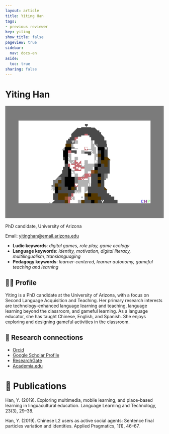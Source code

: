 ```yaml
---
layout: article
title: Yiting Han
tags:
- previous reviewer
key: yiting
show_title: false
pageview: true
sidebar:
  nav: docs-en
aside:
  toc: true
sharing: false
---
```


# Yiting Han

<div class="card">
  <div class="card__image">
    <img class="image" src="/assets/images/yiting.png"/>
    <div class="overlay overlay--bottom">
      <p>PhD candidate, University of Arizona</p>
    </div>
  </div>
</div>

Email: [yitinghan@email.arizona.edu](mailto:yitinghan@email.arizona.edu)

- **Ludic keywords**: *digital games, role play, game ecology*
- **Language keywords**: *identity, motivation, digital literacy, multilingualism, translanguaging*
- **Pedagogy keywords**: *learner-centered, learner autonomy, gameful teaching and learning*

<!--more-->

## 👨‍🏫 Profile

Yiting is a PhD candidate at the University of Arizona, with a focus on Second Language Acquisition and Teaching. Her primary research interests are technology-enhanced language learning and teaching, language learning beyond the classroom, and gameful learning. As a language educator, she has taught Chinese, English, and Spanish. She enjoys exploring and designing gameful activities in the classroom.

## 🧪 Research connections

- [Orcid](https://orcid.org/0000-0003-0517-2381)
- [Google Scholar Profile](https://scholar.google.com/citations?user=33RFwjsAAAAJ&hl=en)
- [ResearchGate](https://www.researchgate.net/profile/Yiting_Han)
- [Academia.edu](https://arizona.academia.edu/YITINGHAN)


# 📰 Publications

Han, Y. (2019). Exploring multimedia, mobile learning, and place-based learning in linguacultural education. Language Learning and Technology, 23(3), 29–38.

Han, Y. (2019). Chinese L2 users as active social agents: Sentence final particles variation and identities. Applied Pragmatics, 1(1), 46–67.